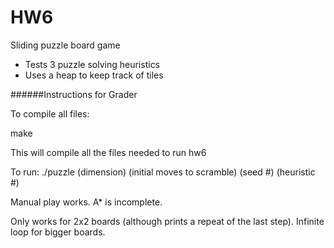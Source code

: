# HW6
Sliding puzzle board game
- Tests 3 puzzle solving heuristics
- Uses a heap to keep track of tiles

######Instructions for Grader

To compile all files: 

make


This will compile all the files needed to run hw6

To run: ./puzzle (dimension) (initial moves to scramble) (seed #) (heuristic #)

Manual play works. A* is incomplete. 

Only works for 2x2 boards (although prints a repeat of the last step). Infinite loop for bigger boards.
